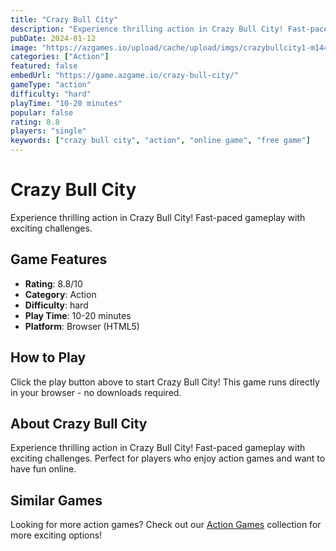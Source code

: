 ```yaml
---
title: "Crazy Bull City"
description: "Experience thrilling action in Crazy Bull City! Fast-paced gameplay with exciting challenges."
pubDate: 2024-01-12
image: "https://azgames.io/upload/cache/upload/imgs/crazybullcity1-m144x144.webp"
categories: ["Action"]
featured: false
embedUrl: "https://game.azgame.io/crazy-bull-city/"
gameType: "action"
difficulty: "hard"
playTime: "10-20 minutes"
popular: false
rating: 8.8
players: "single"
keywords: ["crazy bull city", "action", "online game", "free game"]
---
```


# Crazy Bull City

Experience thrilling action in Crazy Bull City! Fast-paced gameplay with exciting challenges.

## Game Features

- **Rating**: 8.8/10
- **Category**: Action
- **Difficulty**: hard
- **Play Time**: 10-20 minutes
- **Platform**: Browser (HTML5)

## How to Play

Click the play button above to start Crazy Bull City! This game runs directly in your browser - no downloads required.

## About Crazy Bull City

Experience thrilling action in Crazy Bull City! Fast-paced gameplay with exciting challenges. Perfect for players who enjoy action games and want to have fun online.

## Similar Games

Looking for more action games? Check out our [Action Games](/categories/action) collection for more exciting options!
